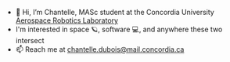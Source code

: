 - 👋 Hi, I’m Chantelle, MASc student at the Concordia University [Aerospace Robotics Laboratory](https://users.encs.concordia.ca/~kskoniec/)
- I'm interested in space 🪐, software 💻, and anywhere these two intersect
- 📫 Reach me at chantelle.dubois@mail.concordia.ca

<!---
d-chante/d-chante is a ✨ special ✨ repository because its `README.md` (this file) appears on your GitHub profile.
You can click the Preview link to take a look at your changes.
--->
